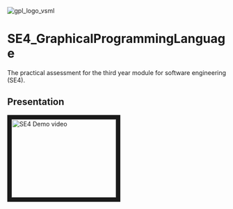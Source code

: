 ![gpl_logo_vsml](https://user-images.githubusercontent.com/22601795/119051937-c3cdcf00-b9bb-11eb-8335-04aaa096a16f.png)
# SE4_GraphicalProgrammingLanguage
The practical assessment for the third year module for software engineering (SE4).

## Presentation

<a href="http://www.youtube.com/watch?feature=player_embedded&v=EJbCF_p2upw
" target="_blank"><img src="http://img.youtube.com/vi/EJbCF_p2upw/0.jpg" 
alt="SE4 Demo video" width="240" height="180" border="10" /></a>
